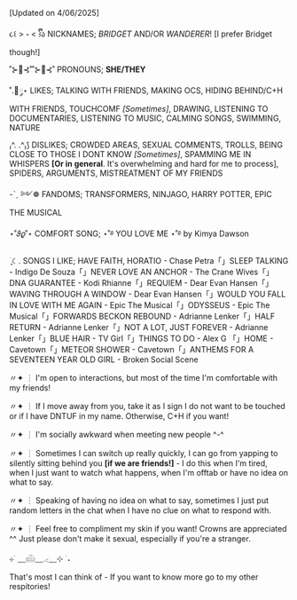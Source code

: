 [Updated on 4/06/2025]

૮꒰ > ༝ < ྀི꒱ა NICKNAMES; *BRIDGET* AND/OR *WANDERER*! [I prefer Bridget though!]


˚⊱🪷⊰˚˚⊱🪷⊰˚ PRONOUNS; **SHE/THEY**

˚.🎀༘⋆ LIKES; TALKING WITH FRIENDS, MAKING OCS, HIDING BEHIND/C+H WITH FRIENDS, TOUCHCOMF *[Sometimes]*, DRAWING, LISTENING TO DOCUMENTARIES, LISTENING TO MUSIC, CALMING SONGS, SWIMMING, NATURE

₍^. .^₎⟆ DISLIKES; CROWDED AREAS, SEXUAL COMMENTS, TROLLS, BEING CLOSE TO THOSE I DONT KNOW *[Sometimes]*, SPAMMING ME IN WHISPERS **[Or in general**. It's overwhelming and hard for me to process], SPIDERS, ARGUMENTS, MISTREATMENT OF MY FRIENDS

-ˋˏ ༻❁ FANDOMS; TRANSFORMERS, NINJAGO, HARRY POTTER, EPIC THE MUSICAL

⋆˚𝜗𝜚˚⋆ COMFORT SONG; ⋆˚࿔ YOU LOVE ME ⋆˚࿔ by Kimya Dawson

࣪ ִֶָ☾. SONGS I LIKE; HAVE FAITH, HORATIO - Chase Petra「」SLEEP TALKING - Indigo De Souza「」NEVER LOVE AN ANCHOR - The Crane Wives「」DNA GUARANTEE - Kodi Rhianne「」REQUIEM - Dear Evan Hansen「」WAVING THROUGH A WINDOW - Dear Evan Hansen「」WOULD YOU FALL IN LOVE WITH ME AGAIN - Epic The Musical「」ODYSSEUS - Epic The Musical「」FORWARDS BECKON REBOUND - Adrianne Lenker「」HALF RETURN - Adrianne Lenker「」NOT A LOT, JUST FOREVER - Adrianne Lenker「」BLUE HAIR - TV Girl「」THINGS TO DO - Alex G 「」HOME - Cavetown「」METEOR SHOWER - Cavetown「」ANTHEMS FOR A SEVENTEEN YEAR OLD GIRL - Broken Social Scene

〃✦ ┆ I'm open to interactions, but most of the time I'm comfortable with my friends!

〃✦ ┆ If I move away from you, take it as I sign I do not want to be touched or if I have DNTUF in my name. Otherwise, C+H if you want!

〃✦ ┆ I'm socially awkward when meeting new people ^-^

〃✦ ┆ Sometimes I can switch up really quickly, I can go from yapping to silently sitting behind you **[if we are friends!]** - I do this when I'm tired, when I just want to watch what happens, when I'm offtab or have no idea on what to say.

〃✦ ┆ Speaking of having no idea on what to say, sometimes I just put random letters in the chat when I have no clue on what to respond with. 

〃✦ ┆ Feel free to compliment my skin if you want! Crowns are appreciated ^^ Just please don't make it sexual, especially if you're a stranger.

⊹ ࣪ ﹏𓊝﹏𓂁﹏⊹ ࣪ ˖

That's most I can think of - If you want to know more go to my other respitories!
